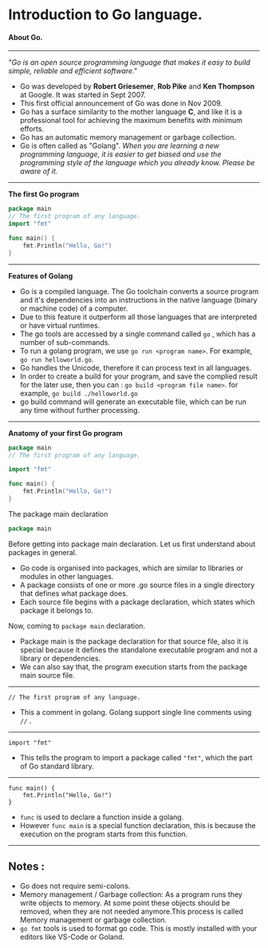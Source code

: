 # Introduction to Go language.





#### About Go.

--- 

*"Go is an open source programming language that makes it easy to build simple, reliable and efficient software."*
* Go was developed by **Robert Griesemer**, **Rob Pike** and **Ken Thompson** at Google. It was started in Sept 2007.
* This first official announcement of Go was done in Nov 2009.
* Go has a surface similarity to the mother language **C**, and like it is a professional tool for achieving the maximum benefits with minimum efforts.
* Go has an automatic memory management or garbage collection.
* Go is often called as "Golang".
*When you are learning a new programming language, it is easier to get biased and use the programming style of the language which you already know. Please be aware of it.*

---

**The first Go program**

```go
package main
// The first program of any language.
import "fmt"

func main() {
	fmt.Println("Hello, Go!")
}
```

---

**Features of Golang**

* Go is a compiled language. The Go toolchain converts a source program and it's dependencies into an instructions in the native language (binary or machine code) of a computer.
* Due to this feature it outperform all those languages that are interpreted or have virtual runtimes.
* The go tools are accessed by a single command called ```go``` , which has a number of sub-commands.
* To run a golang program, we use ```go run <program name>```. For example, ```go run helloworld.go```.
* Go handles the Unicode, therefore it can process text in all languages.
* In order to create a build for your program, and save the complied result for the later use, then you can : ```go build <program file name>```. for example, ```go build ./helloworld.go```
* go build command will generate an executable file, which can be run any time without further processing.

---
**Anatomy of your first Go program**

```go
package main 
// The first program of any language.

import "fmt"

func main() {
	fmt.Println("Hello, Go!")
}
```
The package main declaration
```go
package main
```

Before getting into package main declaration. Let us first understand about packages in general.
* Go code is organised into packages, which are similar to libraries or modules in other languages.
* A package consists of one or more .go source files in a single directory that defines what package does.
* Each source file begins with a package declaration, which states which package it belongs to.

Now, coming to ```package main``` declaration.
* Package main is the package declaration for that source file, also it is special because it defines the standalone executable program and not a library or dependencies.
* We can also say that, the program execution starts from the package main source file.

---

```
// The first program of any language.
```
* This a comment in golang. Golang support single line comments using ```//``` .

---
```
import "fmt"
```
* This tells the program to import a package called ```"fmt"```, which the part of Go standard library.

---

```
func main() {
	fmt.Println("Hello, Go!")
}
```
* `func` is used to declare a function inside a golang.
* However `func main` is a special function declaration, this is because the execution on the program starts from this function.

---
 ## Notes :
* Go does not require semi-colons.
* Memory management / Garbage collection: As a program runs they write objects to memory. At some point these objects should be removed, when they are not needed anymore.This process is called Memory management or garbage collection.
* `go fmt` tools is used to format go code. This is mostly installed with your editors like VS-Code or Goland.